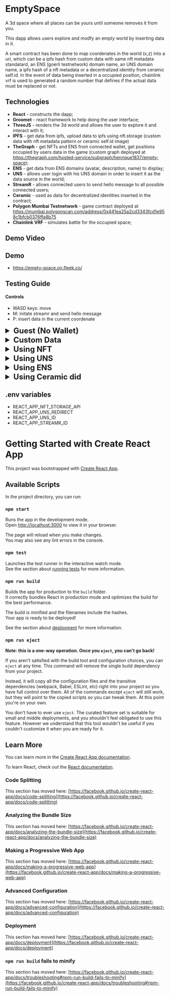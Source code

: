 # EmptySpace

  A 3d space where all places can be yours until someone removes it from you.

  This dapp allows users explore and modfy an empty world by inserting data in it.

  A smart contract has been done to map coordenates in the world (x,z) into a uri, which can be a ipfs hash from custom data with same nft metadata standatard, an ENS (goerli testnetwork) domain name, an UNS domain name, a ipfs hash of a nft metadata or a decentralized identity from ceramic self.id. In the event of data being inserted in a occupied position, chainlink vrf is used to generated a random number that defines if the actual data must be replaced or not.  

## Technologies

  - **React** - constructs the dapp;
  - **Groomet** - react framework to help doing the user interface;
  - **ThreeJS** - renders the 3d world and allows the user to explore it and interact with it;
  - **IPFS** - get data from ipfs, upload data to ipfs using nft.storage (custom data with nft metadata pattern or ceramic self.id image)
  - **TheGraph** - get NFTs and ENS from connected wallet, get positions occupied by users data in the game (custom graph deployed at https://thegraph.com/hosted-service/subgraph/henrique1837/empty-space);
  - **ENS** - get data from ENS domains (avatar, description, name) to display;
  - **UNS** - allows user login with his UNS domain in order to insert it as the data source in the world;
  - **StreamR** - allows connected users to send hello message to all possible connected users;
  - **Ceramic** - used as data for decentralized identities inserted in the contract;
  - **Polygon Mumbai Testnetwork** - game contract deployed at https://mumbai.polygonscan.com/address/0x441ea25a2cd3343fcd1e958c1bfcb0376ffa8b75
  - **Chainlink VRF** - simulates battle for the occupied space;

## Demo Video


## Demo

 - https://empty-space.on.fleek.co/

## Testing Guide

#### Controls
  - WASD keys: move
  - M:  initate streamr and send hello message
  - P: insert data in the current coordenate

<details>
<summary style="font-size:24px"><b>Guest (No Wallet)</b></summary>

  This option can be used by users that does not have Wallet connected, NFTs or custom URI setted.

 - Click "Play" button;

 ![Guest](https://nftstorage.link/ipfs/bafybeifdfj6j47qflrid3w2h52gjzh7w2fdxyb72o3v74zdb2ppcgo7sha/guest_1.png "Guest")

 - Move using wasd keys, explore the empty space! (it can be really empty or not, that depends on users);

 ![Guest](https://nftstorage.link/ipfs/bafybeifdfj6j47qflrid3w2h52gjzh7w2fdxyb72o3v74zdb2ppcgo7sha/guest_2.png "Guest")

</details>

<details>
<summary style="font-size:24px"><b>Custom Data</b></summary>

- Connect your wallet

![Custom](https://nftstorage.link/ipfs/bafybeifdfj6j47qflrid3w2h52gjzh7w2fdxyb72o3v74zdb2ppcgo7sha/wallet_1.png "Custom")

- Click "Use Wallet" tab;

- Insert data in IPFS

 ![Custom](https://nftstorage.link/ipfs/bafybeifdfj6j47qflrid3w2h52gjzh7w2fdxyb72o3v74zdb2ppcgo7sha/wallet_2.png "Custom")

- Click "Play"

- Use "P" to insert the data in the world

 ![Custom](https://nftstorage.link/ipfs/bafybeifdfj6j47qflrid3w2h52gjzh7w2fdxyb72o3v74zdb2ppcgo7sha/wallet_3.png "Custom")


</details>

<details>

<summary style="font-size:24px"><b>Using NFT</b></summary>

- Click "Use NFT" tab;

- Select NFT

 ![NFT](https://nftstorage.link/ipfs/bafybeifdfj6j47qflrid3w2h52gjzh7w2fdxyb72o3v74zdb2ppcgo7sha/nft_1.jpeg "NFT")

- Click "Play"

- Use "P" to insert the nft data in the world

 ![NFT](https://nftstorage.link/ipfs/bafybeifdfj6j47qflrid3w2h52gjzh7w2fdxyb72o3v74zdb2ppcgo7sha/nft_2.jpeg "NFT")

</details>


<details>

<summary style="font-size:24px"><b>Using UNS</b></summary>

- Login with UNS;

 ![UNS](https://nftstorage.link/ipfs/bafybeifdfj6j47qflrid3w2h52gjzh7w2fdxyb72o3v74zdb2ppcgo7sha/uns_1.png "UNS")

- Click "Play"

 ![UNS](https://nftstorage.link/ipfs/bafybeifdfj6j47qflrid3w2h52gjzh7w2fdxyb72o3v74zdb2ppcgo7sha/uns_2.png "UNS")

- Use "P" to insert the uns data in the world

 ![UNS](https://nftstorage.link/ipfs/bafybeifdfj6j47qflrid3w2h52gjzh7w2fdxyb72o3v74zdb2ppcgo7sha/uns_3.png "UNS")

</details>


<details>

<summary style="font-size:24px"><b>Using ENS</b></summary>

- Do a domain at https://app.ens.domains/ on goerli testnetwork

 ![ENS](https://nftstorage.link/ipfs/bafybeifdfj6j47qflrid3w2h52gjzh7w2fdxyb72o3v74zdb2ppcgo7sha/ens_1.png "ENS")

- Click "Use ENS" tab;

- Select ENS

 ![ENS](https://nftstorage.link/ipfs/bafybeifdfj6j47qflrid3w2h52gjzh7w2fdxyb72o3v74zdb2ppcgo7sha/ens_2.jpeg "ENS")

- Click "Play"

- Use "P" to insert the ens data in the world

 ![ENS](https://nftstorage.link/ipfs/bafybeifdfj6j47qflrid3w2h52gjzh7w2fdxyb72o3v74zdb2ppcgo7sha/ens_3.jpeg "ENS")


</details>


<details>

<summary style="font-size:24px"><b>Using Ceramic did</b></summary>

- Click "Connect ceramic" secondary button;

 ![Ceramic](https://nftstorage.link/ipfs/bafybeifdfj6j47qflrid3w2h52gjzh7w2fdxyb72o3v74zdb2ppcgo7sha/ceramic_1.jpeg "Ceramic")

- Use actual or update profile

 ![Ceramic](https://nftstorage.link/ipfs/bafybeifdfj6j47qflrid3w2h52gjzh7w2fdxyb72o3v74zdb2ppcgo7sha/ceramic_2.jpeg "Ceramic")

- Click "Play"

- Use "P" to insert the self.id data in the world

 ![Ceramic](https://nftstorage.link/ipfs/bafybeifdfj6j47qflrid3w2h52gjzh7w2fdxyb72o3v74zdb2ppcgo7sha/ceramic_3.jpeg "Ceramic")

</details>


## .env variables

 - REACT_APP_NFT_STORAGE_API
 - REACT_APP_UNS_REDIRECT
 - REACT_APP_UNS_ID
 - REACT_APP_STREAMR_ID

# Getting Started with Create React App

This project was bootstrapped with [Create React App](https://github.com/facebook/create-react-app).

## Available Scripts

In the project directory, you can run:

### `npm start`

Runs the app in the development mode.\
Open [http://localhost:3000](http://localhost:3000) to view it in your browser.

The page will reload when you make changes.\
You may also see any lint errors in the console.

### `npm test`

Launches the test runner in the interactive watch mode.\
See the section about [running tests](https://facebook.github.io/create-react-app/docs/running-tests) for more information.

### `npm run build`

Builds the app for production to the `build` folder.\
It correctly bundles React in production mode and optimizes the build for the best performance.

The build is minified and the filenames include the hashes.\
Your app is ready to be deployed!

See the section about [deployment](https://facebook.github.io/create-react-app/docs/deployment) for more information.

### `npm run eject`

**Note: this is a one-way operation. Once you `eject`, you can't go back!**

If you aren't satisfied with the build tool and configuration choices, you can `eject` at any time. This command will remove the single build dependency from your project.

Instead, it will copy all the configuration files and the transitive dependencies (webpack, Babel, ESLint, etc) right into your project so you have full control over them. All of the commands except `eject` will still work, but they will point to the copied scripts so you can tweak them. At this point you're on your own.

You don't have to ever use `eject`. The curated feature set is suitable for small and middle deployments, and you shouldn't feel obligated to use this feature. However we understand that this tool wouldn't be useful if you couldn't customize it when you are ready for it.

## Learn More

You can learn more in the [Create React App documentation](https://facebook.github.io/create-react-app/docs/getting-started).

To learn React, check out the [React documentation](https://reactjs.org/).

### Code Splitting

This section has moved here: [https://facebook.github.io/create-react-app/docs/code-splitting](https://facebook.github.io/create-react-app/docs/code-splitting)

### Analyzing the Bundle Size

This section has moved here: [https://facebook.github.io/create-react-app/docs/analyzing-the-bundle-size](https://facebook.github.io/create-react-app/docs/analyzing-the-bundle-size)

### Making a Progressive Web App

This section has moved here: [https://facebook.github.io/create-react-app/docs/making-a-progressive-web-app](https://facebook.github.io/create-react-app/docs/making-a-progressive-web-app)

### Advanced Configuration

This section has moved here: [https://facebook.github.io/create-react-app/docs/advanced-configuration](https://facebook.github.io/create-react-app/docs/advanced-configuration)

### Deployment

This section has moved here: [https://facebook.github.io/create-react-app/docs/deployment](https://facebook.github.io/create-react-app/docs/deployment)

### `npm run build` fails to minify

This section has moved here: [https://facebook.github.io/create-react-app/docs/troubleshooting#npm-run-build-fails-to-minify](https://facebook.github.io/create-react-app/docs/troubleshooting#npm-run-build-fails-to-minify)
